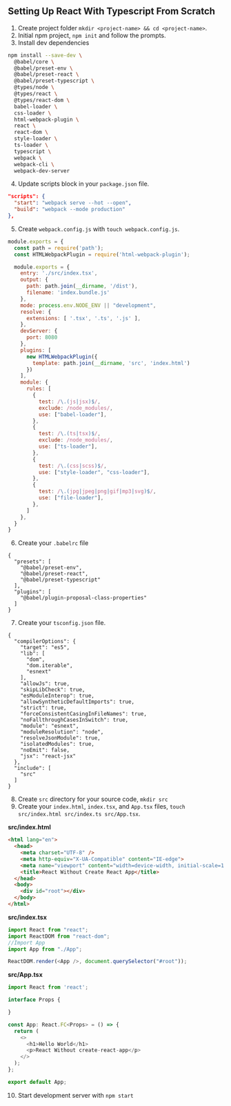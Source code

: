 ## Setting Up React With Typescript From Scratch

1. Create project folder `mkdir <project-name> && cd <project-name>`.
2. Initial npm project, `npm init` and follow the prompts.
3. Install dev dependencies

```bash
npm install --save-dev \
  @babel/core \
  @babel/preset-env \
  @babel/preset-react \
  @babel/preset-typescript \
  @types/node \
  @types/react \
  @types/react-dom \
  babel-loader \
  css-loader \
  html-webpack-plugin \
  react \
  react-dom \
  style-loader \
  ts-loader \
  typescript \
  webpack \
  webpack-cli \
  webpack-dev-server
```

4. Update scripts block in your `package.json` file.
   
```json
"scripts": {
  "start": "webpack serve --hot --open",
  "build": "webpack --mode production"
},
```

5. Create `webpack.config.js` with `touch webpack.config.js`.

```javascript
module.exports = {
  const path = require('path');
  const HTMLWebpackPlugin = require('html-webpack-plugin');

  module.exports = {
    entry: './src/index.tsx',
    output: {
      path: path.join(__dirname, '/dist'),
      filename: 'index.bundle.js'
    },
    mode: process.env.NODE_ENV || "development",
    resolve: {
      extensions: [ '.tsx', '.ts', '.js' ],
    },
    devServer: {
      port: 8080
    },
    plugins: [
      new HTMLWebpackPlugin({
        template: path.join(__dirname, 'src', 'index.html')
      })
    ],
    module: {
      rules: [
        {
          test: /\.(js|jsx)$/,
          exclude: /node_modules/,
          use: ["babel-loader"],
        },
        {
          test: /\.(ts|tsx)$/,
          exclude: /node_modules/,
          use: ["ts-loader"],
        },
        {
          test: /\.(css|scss)$/,
          use: ["style-loader", "css-loader"],
        },
        {
          test: /\.(jpg|jpeg|png|gif|mp3|svg)$/,
          use: ["file-loader"],
        },
      ]
    },
  }
}

```
6. Create your `.babelrc` file

```
{
  "presets": [
    "@babel/preset-env",
    "@babel/preset-react", 
    "@babel/preset-typescript" 
  ],
  "plugins": [
    "@babel/plugin-proposal-class-properties"
  ]
}
```
7. Create your `tsconfig.json` file.
```
{
  "compilerOptions": {
    "target": "es5",
    "lib": [
      "dom",
      "dom.iterable",
      "esnext"
    ],
    "allowJs": true,
    "skipLibCheck": true,
    "esModuleInterop": true,
    "allowSyntheticDefaultImports": true,
    "strict": true,
    "forceConsistentCasingInFileNames": true,
    "noFallthroughCasesInSwitch": true,
    "module": "esnext",
    "moduleResolution": "node",
    "resolveJsonModule": true,
    "isolatedModules": true,
    "noEmit": false,
    "jsx": "react-jsx"
  },
  "include": [
    "src"
  ]
}
```
8. Create `src` directory for your source code, `mkdir src`
9. Create your `index.html`, `index.tsx`, and `App.tsx` files, `touch src/index.html src/index.ts src/App.tsx`.

**src/index.html**
```html
<html lang="en">
  <head>
    <meta charset="UTF-8" />
    <meta http-equiv="X-UA-Compatible" content="IE-edge">
    <meta name="viewport" content="width=device-width, initial-scale=1.0" />
    <title>React Without Create React App</title>
  </head>
  <body>
    <div id="root"></div>
  </body>
</html>
```

**src/index.tsx**
```typescript
import React from "react";
import ReactDOM from "react-dom";
//Import App
import App from "./App";

ReactDOM.render(<App />, document.querySelector("#root"));
```

**src/App.tsx**
```typescript
import React from 'react';

interface Props {

}

const App: React.FC<Props> = () => {
  return (
    <>
      <h1>Hello World</h1>
      <p>React Without create-react-app</p>
    </>
  );
};

export default App;
```

10. Start development server with `npm start`
